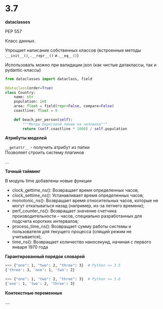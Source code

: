# 3.7

__dataclasses__

PEP 557

Класс данных.

Упрощает написание собственных классов (встроенные методы .``__init__()``, .``__repr__()`` и .``__eq__()``)

Использовать можно при валидации json (как чистые датаклассы, так и pydantic-классы)

```python
from dataclasses import dataclass, field
 
@dataclass(order=True)
class Country:
    name: str
    population: int
    area: float = field(repr=False, compare=False)
    coastline: float = 0
 
    def beach_per_person(self):
        """Метры береговой линии на человека"""
        return (self.coastline * 1000) / self.population
```

__Атрибуты моделей__

``__getattr__`` - получить атрибут из папки \
Позволяет строить систему плагинов

...


__Точный тайминг__

В модуль time добавлены новые функции

* clock_gettime_ns(): Возвращает время определенных часов;
* clock_settime_ns(): Устанавливает время определенных часов;
* monotonic_ns(): Возвращает время относительных часов, которые не могут откатываться назад (например, из-за летнего времени);
* perf_counter_ns(): Возвращает значение счетчика производительности – часов, специально разработанных для подсчета коротких интервалов;
* process_time_ns(): Возвращает сумму работы системы и пользователя для текущего процесса (спящий режим не учитывается);
* time_ns(): Возвращает количество наносекунд, начиная с первого января 1970 года


__Гарантированный порядок словарей__

``` bash
>>> {"one": 1, "two": 2, "three": 3}  # Python <= 3.5
{'three': 3, 'one': 1, 'two': 2}
 
>>> {"one": 1, "two": 2, "three": 3}  # Python >= 3.6
{'one': 1, 'two': 2, 'three': 3}
```

__Контекстные переменные__

....